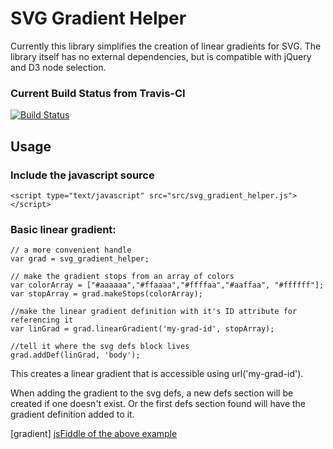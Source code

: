 # SVG Gradient Helper

Currently this library simplifies the creation of linear gradients for SVG.
The library itself has no external dependencies, but is compatible with jQuery
and D3 node selection.

### Current Build Status from Travis-CI
[![Build Status](https://travis-ci.org/forforf/svg_gradient_helper.png)](https://travis-ci.org/forforf/svg_gradient_helper)

## Usage

### Include the javascript source

`<script type="text/javascript" src="src/svg_gradient_helper.js"></script>`

### Basic linear gradient:

```
// a more convenient handle
var grad = svg_gradient_helper;

// make the gradient stops from an array of colors
var colorArray = ["#aaaaaa","#ffaaaa","#ffffaa","#aaffaa", "#ffffff"];
var stopArray = grad.makeStops(colorArray);

//make the linear gradient definition with it's ID attribute for referencing it
var linGrad = grad.linearGradient('my-grad-id', stopArray);

//tell it where the svg defs block lives
grad.addDef(linGrad, 'body');
```

This creates a linear gradient that is accessible using url('my-grad-id').

When adding the gradient to the svg defs, a new defs section will be created if
one doesn't exist. Or the first defs section found will have the gradient
definition added to it.

[gradient]
[jsFiddle of the above example](http://jsfiddle.net/forforf/3tYf3/1/)







